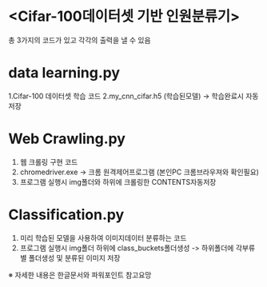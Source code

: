 # <Cifar-100데이터셋 기반 인원분류기>

총 3가지의 코드가 있고 각각의 출력을 낼 수 있음

# data learning.py
 1.Cifar-100 데이터셋 학습 코드
 2.my_cnn_cifar.h5 (학습된모델) -> 학습완료시 자동저장
 
# Web Crawling.py
 1. 웹 크롤링 구현 코드
 2. chromedriver.exe -> 크롬 원격제어프로그램 (본인PC 크롬브라우져와 확인필요)
 3. 프로그램 실행시 img폴더와 하위에 크롤링한 CONTENTS자동저장

# Classification.py
 1. 미리 학습된 모델을 사용하여 이미지데이터 분류하는 코드
 2. 프로그램 실행시 img폴더 하위에 class_buckets폴더생성 -> 하위폴더에 각부류별 폴더생성 및 분류된 이미지 저장

※ 자세한 내용은 한글문서와 파워포인트 참고요망
